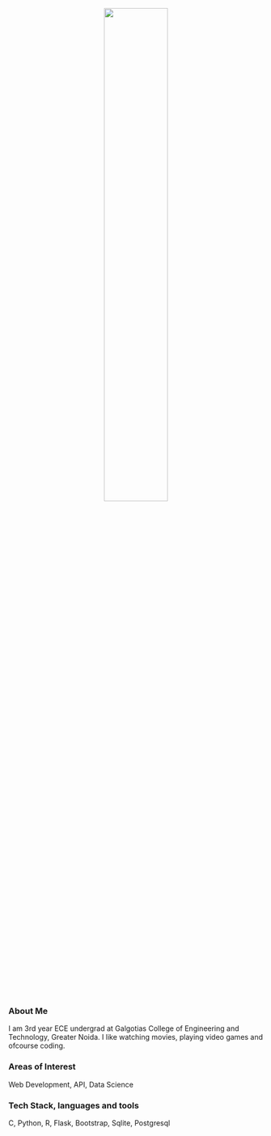 <p align="center">
<img src="https://media.giphy.com/media/xT3i1acWS2AQRKHgZi/giphy.gif" width=50% />
</p>

### About Me

I am 3rd year ECE undergrad at Galgotias College of Engineering and Technology, Greater Noida. I like watching movies, playing video games and ofcourse coding.

### Areas of Interest
Web Development, API, Data Science



### Tech Stack, languages and tools
C, Python, R, Flask, Bootstrap, Sqlite, Postgresql